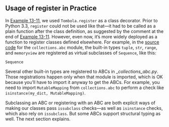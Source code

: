 ## Usage of register in Practice

In [Example 13-11](#ex_tombolist), we used `Tombola.register` as a class decorator. Prior to Python 3.3, `register` could not be used like that—it had to be called as a plain function after the class definition, as suggested by the comment at the end of [Example 13-11](#ex_tombolist). However, even now, it’s more widely deployed as a function to register classes defined elsewhere. For example, in the [source code](https://fpy.li/13-24) for the `collections.abc` module, the built-in types `tuple`, `str`, `range`, and `memoryview` are registered as virtual subclasses of `Sequence`, like this:

```
Sequence
```

Several other built-in types are registered to ABCs in __collections_abc.py_. Those registrations happen only when that module is imported, which is OK because you’ll have to import it anyway to get the ABCs. For example, you need to import `MutableMapping` from `collections.abc` to perform a check like `isinstance(my_dict, MutableMapping)`.

Subclassing an ABC or registering with an ABC are both explicit ways of making our classes pass `issubclass` checks—as well as `isinstance` checks, which also rely on `issubclass`. But some ABCs support structural typing as well. The next section explains.